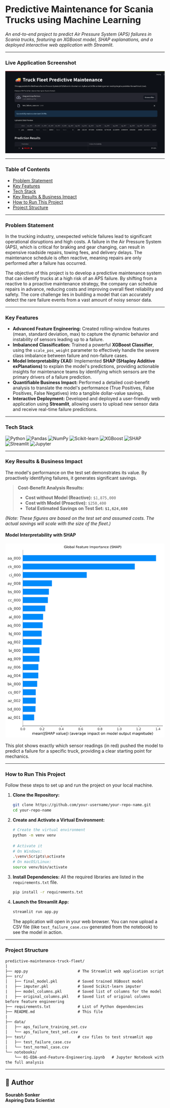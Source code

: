 # Predictive Maintenance for Scania Trucks using Machine Learning

*An end-to-end project to predict Air Pressure System (APS) failures in Scania trucks, featuring an XGBoost model, SHAP explanations, and a deployed interactive web application with Streamlit.*

---

### **Live Application Screenshot**

![Streamlit App Screenshot](https://github.com/Sourabh1710/predictive-maintenance-truck-fleet/blob/main/Live%20Application%20Screenshot.png)

---

### Table of Contents
* [Problem Statement](#problem-statement)
* [Key Features](#key-features)
* [Tech Stack](#tech-stack)
* [Key Results & Business Impact](#key-results--business-impact)
* [How to Run This Project](#how-to-run-this-project)
* [Project Structure](#project-structure)

---

### Problem Statement

In the trucking industry, unexpected vehicle failures lead to significant operational disruptions and high costs. A failure in the Air Pressure System (APS), which is critical for braking and gear changing, can result in expensive roadside repairs, towing fees, and delivery delays. The maintenance schedule is often reactive, meaning repairs are only performed after a failure has occurred.

The objective of this project is to develop a predictive maintenance system that can identify trucks at a high risk of an APS failure. By shifting from a reactive to a proactive maintenance strategy, the company can schedule repairs in advance, reducing costs and improving overall fleet reliability and safety. The core challenge lies in building a model that can accurately detect the rare failure events from a vast amount of noisy sensor data.

---

### Key Features
*   **Advanced Feature Engineering:** Created rolling-window features (mean, standard deviation, max) to capture the dynamic behavior and instability of sensors leading up to a failure.
*   **Imbalanced Classification:** Trained a powerful **XGBoost Classifier**, using the `scale_pos_weight` parameter to effectively handle the severe class imbalance between failure and non-failure cases.
*   **Model Interpretability (XAI):** Implemented **SHAP (SHapley Additive exPlanations)** to explain the model's predictions, providing actionable insights for maintenance teams by identifying which sensors are the primary drivers of a failure prediction.
*   **Quantifiable Business Impact:** Performed a detailed cost-benefit analysis to translate the model's performance (True Positives, False Positives, False Negatives) into a tangible dollar-value savings.
*   **Interactive Deployment:** Developed and deployed a user-friendly web application using **Streamlit**, allowing users to upload new sensor data and receive real-time failure predictions.

---

### Tech Stack

![Python](https://img.shields.io/badge/Python-3776AB?style=for-the-badge&logo=python&logoColor=white)
![Pandas](https://img.shields.io/badge/Pandas-150458?style=for-the-badge&logo=pandas&logoColor=white)
![NumPy](https://img.shields.io/badge/Numpy-013243?style=for-the-badge&logo=numpy&logoColor=white)
![Scikit-learn](https://img.shields.io/badge/scikit--learn-F7931E?style=for-the-badge&logo=scikit-learn&logoColor=white)
![XGBoost](https://img.shields.io/badge/XGBoost-006400?style=for-the-badge&logo=xgboost&logoColor=white)
![SHAP](https://img.shields.io/badge/SHAP-2077B4?style=for-the-badge&logo=shap&logoColor=white)
![Streamlit](https://img.shields.io/badge/Streamlit-FF4B4B?style=for-the-badge&logo=streamlit&logoColor=white)
![Jupyter](https://img.shields.io/badge/Jupyter-F37626?style=for-the-badge&logo=jupyter&logoColor=white)


---

### Key Results & Business Impact

The model's performance on the test set demonstrates its value. By proactively identifying failures, it generates significant savings.

> **Cost-Benefit Analysis Results:**
> *   **Cost without Model (Reactive):** `$1,875,000`
> *   **Cost with Model (Proactive):** `$250,400`
> *   **Total Estimated Savings on Test Set:** **`$1,624,600`**

*(Note: These figures are based on the test set and assumed costs. The actual savings will scale with the size of the fleet.)*

#### Model Interpretability with SHAP

![SHAP Force Plot](https://github.com/Sourabh1710/predictive-maintenance-truck-fleet/blob/main/shap_explanation.png)

This plot shows exactly which sensor readings (in red) pushed the model to predict a failure for a specific truck, providing a clear starting point for mechanics.

---

### How to Run This Project

Follow these steps to set up and run the project on your local machine.

1.  **Clone the Repository:**
    ```bash
    git clone https://github.com/your-username/your-repo-name.git
    cd your-repo-name
    ```

2.  **Create and Activate a Virtual Environment:**
    ```bash
    # Create the virtual environment
    python -m venv venv

    # Activate it
    # On Windows:
    .\venv\Scripts\activate
    # On macOS/Linux:
    source venv/bin/activate
    ```

3.  **Install Dependencies:**
    All the required libraries are listed in the `requirements.txt` file.
    ```bash
    pip install -r requirements.txt
    ```

4.  **Launch the Streamlit App:**
    ```bash
    streamlit run app.py
    ```
    The application will open in your web browser. You can now upload a CSV file (like `test_failure_case.csv` generated from the notebook) to see the model in action.

---

### Project Structure
```
predictive-maintenance-truck-fleet/
|
├── app.py                      # The Streamlit web application script
├── src/
│   ├── final_model.pkl         # Saved trained XGBoost model       
|   ├── imputer.pkl             # Saved Scikit-learn imputer
|   ├── model_columns.pkl       # Saved list of columns for the model
|   ├── original_columns.pkl    # Saved list of original columns before feature engineering
├── requirements.txt            # List of Python dependencies
├── README.md                   # This file
|
├── data/
│   ├── aps_failure_training_set.csv
│   └── aps_failure_test_set.csv
├── test/                       # csv files to test streamlit app
│   ├── test_failure_case.csv
│   └── test_normal_case.csv
└── notebooks/
    └── 01-EDA-and-Feature-Engineering.ipynb   # Jupyter Notebook with the full analysis
```

---

## 👤 Author
**Sourabh Sonker**                                                                                                                 
**Aspiring Data Scientist**
